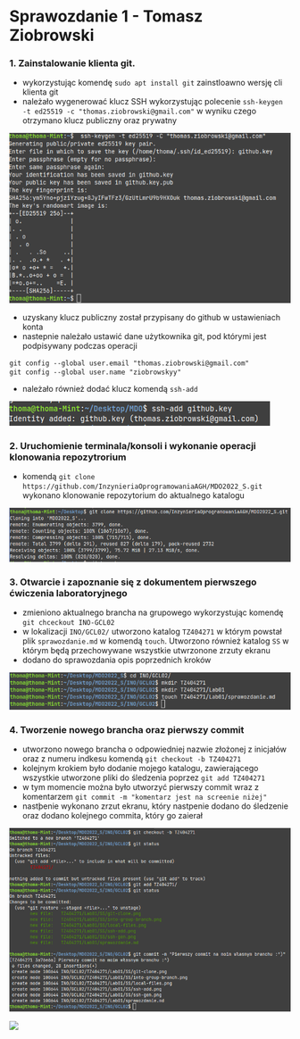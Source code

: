 # Sprawozdanie 1 - Tomasz Ziobrowski

### 1. Zainstalowanie klienta git.
- wykorzystując komendę `sudo apt install git` zainstloawno wersję cli klienta git
- należało wygenerować klucz SSH wykorzystując polecenie `ssh-keygen -t ed25519 -c "thomas.ziobrowski@gmail.com"` w wyniku czego otrzymano klucz publiczny oraz prywatny

![Generowanie klucza SSH](./SS/ssh-gen.png)
- uzyskany klucz publiczny został przypisany do github w ustawieniach konta
- nastepnie należało ustawić dane użytkownika git, pod którymi jest podpisywany podczas operacji 
```console
git config --global user.email "thomas.ziobrowski@gmail.com"
git config --global user.name "ziobrowskyy"

```
- należało również dodać klucz komendą `ssh-add`

![Dodawanie klucza SSH](./SS/ssh-add.png)


### 2. Uruchomienie terminala/konsoli i wykonanie operacji klonowania repozytrorium
- komendą `git clone https://github.com/InzynieriaOprogramowaniaAGH/MDO2022_S.git` wykonano klonowanie repozytorium do aktualnego katalogu

![Klonowanie repozytorium](./SS/git-clone.png)

### 3. Otwarcie i zapoznanie się z dokumentem pierwszego ćwiczenia laboratoryjnego
- zmieniono aktualnego brancha na grupowego wykorzystując komendę `git chceckout INO-GCL02`
- w lokalizacji `INO/GCL02/` utworzono katalog `TZ404271` w którym powstał plik `sprawozdanie.md` w komendą `touch`. Utworzono również katalog `SS` w którym będą przechowywane wszystkie utwrzonone zrzuty ekranu
- dodano do sprawozdania opis poprzednich kroków
 
![Tworzenie sprawozdania](./SS/local-files.png)

### 4. Tworzenie nowego brancha oraz pierwszy commit
- utworzono nowego brancha o odpowiedniej nazwie złożonej z inicjałów oraz z numeru indkesu komendą `git checkout -b TZ404271`
- kolejnym krokiem było dodanie mojego katalogu, zawierającego wszystkie utworzone pliki do śledzenia poprzez `git add TZ404271`
- w tym momencie można było utworzyć pierwszy commit wraz z komentarzem `git commit -m "komentarz jest na screenie niżej"`
- nastþenie wykonano zrzut ekranu, który nastpenie dodano do śledzenie oraz dodano kolejnego commita, który go zaierał

![Pierwszy commit](./SS/first-commit.png)


![](./SS/.png)